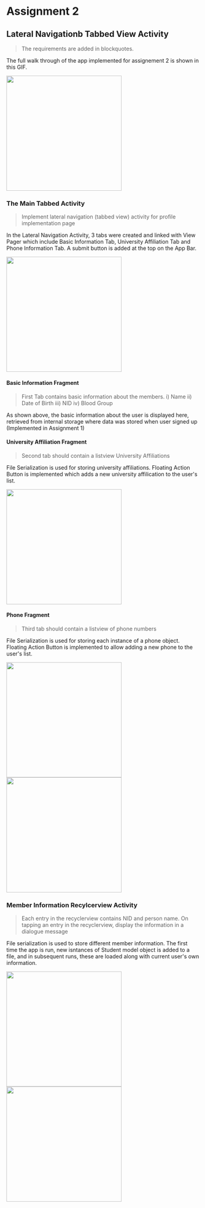 
# Assignment 2
## Lateral Navigationb Tabbed View Activity

> The requirements are added in blockquotes.

The full walk through of the app implemented for assignement 2 is shown in this GIF.

<img src="https://github.com/NSU-SU21-CSE486-1/1812048_SU21_CSE486_1/blob/main/Theory/Assignment/Assignment02/SS/uniapp.gif" width="300"/>

### The Main Tabbed Activity
> Implement lateral navigation (tabbed view) activity for profile implementation page

In the Lateral Navigation Activity, 3 tabs were created and linked with View Pager which include Basic Information Tab, University Affiliation Tab and Phone Information Tab. A submit button is added at the top on the App Bar.

<img src="https://github.com/NSU-SU21-CSE486-1/1812048_SU21_CSE486_1/blob/main/Theory/Assignment/Assignment02/SS/basicinfo.png" width="300"/>

#### Basic Information Fragment
> First Tab contains basic information about the members. i) Name ii) Date of Birth iii) NID iv) Blood Group

As shown above, the basic information about the user is displayed here, retrieved from internal storage where data was stored when user signed up (Implemented in Assignment 1)

#### University Affiliation Fragment
> Second tab should contain a listview University Affiliations 

File Serialization is used for storing university affiliations. Floating Action Button is implemented which adds a new university affilication to the user's list.

<img src="https://github.com/NSU-SU21-CSE486-1/1812048_SU21_CSE486_1/blob/main/Theory/Assignment/Assignment02/SS/unitab.png" width="300"/>

#### Phone Fragment
> Third tab should contain a listview of phone numbers

File Serialization is used for storing each instance of a phone object. Floating Action Button is implemented to allow adding a new phone to the user's list.

<img src="https://github.com/NSU-SU21-CSE486-1/1812048_SU21_CSE486_1/blob/main/Theory/Assignment/Assignment02/SS/phonetab.png" width="300"/>


<img src="https://github.com/NSU-SU21-CSE486-1/1812048_SU21_CSE486_1/blob/main/Theory/Assignment/Assignment02/SS/addphone.png" width="300"/>


### Member Information Recylcerview Activity
>Each entry in the recyclerview contains NID and person name. On tapping an entry in the recyclerview, display the information in a dialogue message

File serialization is used to store different member information. The first time the app is run, new isntances of Student model object is added to a file, and in subsequent runs, these are loaded along with current user's own information. 

<img src="https://github.com/NSU-SU21-CSE486-1/1812048_SU21_CSE486_1/blob/main/Theory/Assignment/Assignment02/SS/memberinfo.png" width="300"/>


<img src="https://github.com/NSU-SU21-CSE486-1/1812048_SU21_CSE486_1/blob/main/Theory/Assignment/Assignment02/SS/dialog.png" width="300"/>
